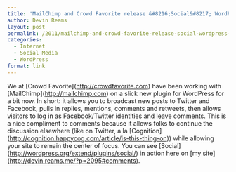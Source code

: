 ```yaml
---
title: 'MailChimp and Crowd Favorite release &#8216;Social&#8217; WordPress plugin'
author: Devin Reams
layout: post
permalink: /2011/mailchimp-and-crowd-favorite-release-social-wordpress-plugin/
categories:
  - Internet
  - Social Media
  - WordPress
format: link
---
```

We at \[Crowd Favorite\](http://crowdfavorite.com) have been working with \[MailChimp\](http://mailchimp.com) on a slick new plugin for WordPress for a bit now. In short: it allows you to broadcast new posts to Twitter and Facebook, pulls in replies, mentions, comments and retweets, then allows visitors to log in as Facebook/Twitter identities and leave comments. This is a nice compliment to comments because it allows folks to continue the discussion elsewhere (like on Twitter, a la \[Cognition\](http://cognition.happycog.com/article/is-this-thing-on)) while allowing your site to remain the center of focus. You can see \[Social\](http://wordpress.org/extend/plugins/social/) in action here on \[my site\](http://devin.reams.me/?p=2095#comments).
